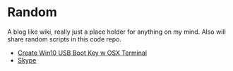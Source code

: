 Random
======

A blog like wiki, really just a place holder for anything on my mind. Also will share random scripts in this code repo.
* [Create Win10 USB Boot Key w OSX Terminal](https://github.com/pgreene/Random/wiki/Create-Win-10-USB-Boot-Drive-From-OSX-Terminal)
* [Skype](https://github.com/pgreene/Random/wiki/Skype)
